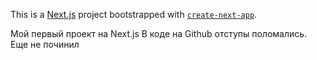This is a [Next.js](https://nextjs.org/) project bootstrapped with [`create-next-app`](https://github.com/vercel/next.js/tree/canary/packages/create-next-app).

Мой первый проект на Next.js
В коде на Github отступы поломались. Еще не починил